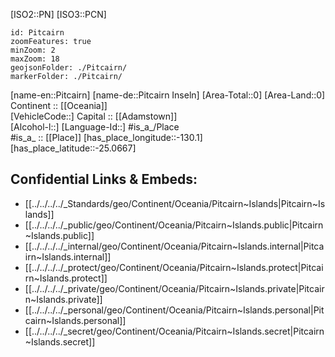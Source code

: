 ﻿---
location: [-25.0667,-130.1] 
type: Country
tags:
- geo/Country

SpocWebEntityId: 26998
isDeleted: false
confidential: public

---
[ISO2::PN] 
[ISO3::PCN] 
```leaflet
id: Pitcairn
zoomFeatures: true 
minZoom: 2 
maxZoom: 18
geojsonFolder: ./Pitcairn/
markerFolder: ./Pitcairn/
```

[name-en::Pitcairn] 
[name-de::Pitcairn Inseln] 
[Area-Total::0] 
[Area-Land::0] 
Continent :: [[Oceania]]  
[VehicleCode::] 
Capital :: [[Adamstown]]  
[Alcohol-l::] 
[Language-Id::] 
#is_a_/Place  
#is_a_ :: [[Place]] 
[has_place_longitude::-130.1] 
[has_place_latitude::-25.0667] 



## Confidential Links & Embeds: 
- [[../../../../_Standards/geo/Continent/Oceania/Pitcairn~Islands|Pitcairn~Islands]] 
- [[../../../../_public/geo/Continent/Oceania/Pitcairn~Islands.public|Pitcairn~Islands.public]] 
- [[../../../../_internal/geo/Continent/Oceania/Pitcairn~Islands.internal|Pitcairn~Islands.internal]] 
- [[../../../../_protect/geo/Continent/Oceania/Pitcairn~Islands.protect|Pitcairn~Islands.protect]] 
- [[../../../../_private/geo/Continent/Oceania/Pitcairn~Islands.private|Pitcairn~Islands.private]] 
- [[../../../../_personal/geo/Continent/Oceania/Pitcairn~Islands.personal|Pitcairn~Islands.personal]] 
- [[../../../../_secret/geo/Continent/Oceania/Pitcairn~Islands.secret|Pitcairn~Islands.secret]] 
